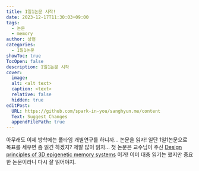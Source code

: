 ```yaml
---
title: 1일1논문 시작!
date: 2023-12-17T11:30:03+09:00
tags:
  - 논문
  - memory
author: 상현
categories:
  - 1일1논문
showToc: true
TocOpen: false
description: 1일1논문 시작
cover:
  image: 
  alt: <alt text>
  caption: <text>
  relative: false
  hidden: true
editPost:
  URL: https://github.com/spark-in-you/sanghyun.me/content
  Text: Suggest Changes
  appendFilePath: true
---
```

아무래도 이제 방학에는 풀타임 개별연구를 하니까... 논문을 읽자!
일단 1일1논문으로 목표를 세우면 좀 읽긴 하겠지? 제발 많이 읽자...
첫 논문은 교수님이 주신 [Design principles of 3D epigenetic memory systems](https://www.science.org/doi/full/10.1126/science.adg3053?casa_token=YjTAPOzT9aMAAAAA:HMTPTifQXuGB0-WvJNfaV_r840lQ81HFFGMsW0ujJmk3Ns2lDc19DsPiO93N8-SS1FBfJANATyHlc4R6) 이거!
이미 대충 읽기는 했지만 중요한 논문이라니 다시 잘 읽어야지.
